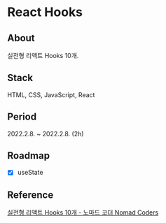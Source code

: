 # React Hooks

## About
실전형 리액트 Hooks 10개.

## Stack
HTML, CSS, JavaScript, React

## Period
2022.2.8. ~ 2022.2.8. (2h)

## Roadmap
- [X] useState

## Reference
[실전형 리액트 Hooks 10개 - 노마드 코더 Nomad Coders](https://nomadcoders.co/react-hooks-introduction/lobby)
